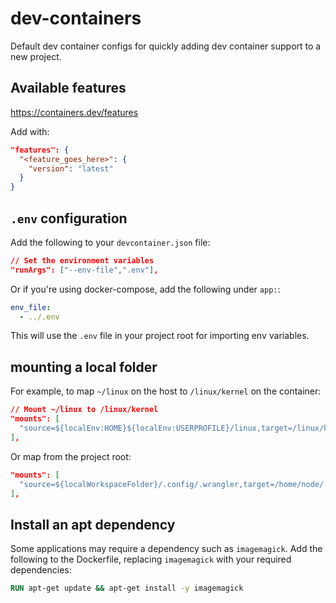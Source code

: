# dev-containers

Default dev container configs for quickly adding dev container support to a new project.

## Available features

https://containers.dev/features

Add with:

```json
"features": {
  "<feature_goes_here>": {
    "version": "latest"
  }
}
```

## `.env` configuration

Add the following to your `devcontainer.json` file:

```json
// Set the environment variables
"runArgs": ["--env-file",".env"],
```

Or if you're using docker-compose, add the following under `app:`:

```yaml
env_file:
  - ../.env
```

This will use the `.env` file in your project root for importing env variables.

## mounting a local folder

For example, to map `~/linux` on the host to `/linux/kernel` on the container:

```json
// Mount ~/linux to /linux/kernel
"mounts": [
  "source=${localEnv:HOME}${localEnv:USERPROFILE}/linux,target=/linux/kernel,type=bind,consistency=cached"
],
```

Or map from the project root:

```json
"mounts": [
  "source=${localWorkspaceFolder}/.config/.wrangler,target=/home/node/.config/.wrangler,type=bind,consistency=cached"
],
```

## Install an apt dependency

Some applications may require a dependency such as `imagemagick`. Add the following to the Dockerfile, replacing `imagemagick` with your required dependencies:

```Dockerfile
RUN apt-get update && apt-get install -y imagemagick
```
